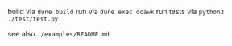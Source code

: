build via `dune build`
run via `dune exec ocawk`
run tests via `python3 ./test/test.py`

see also `./examples/README.md`